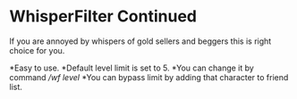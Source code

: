 # WhisperFilter Continued
If you are annoyed by whispers of gold sellers and beggers this is right choice for you.

*Easy to use. 
*Default level limit is set to 5.
*You can change it by command */wf level <number>*
*You can bypass limit by adding that character to friend list.
